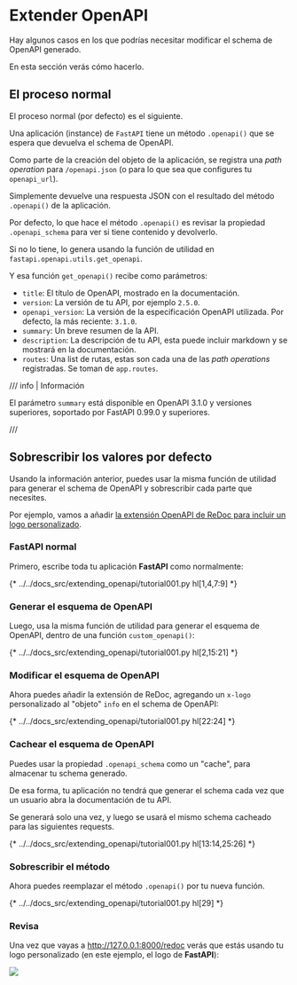 # Extender OpenAPI

Hay algunos casos en los que podrías necesitar modificar el schema de OpenAPI generado.

En esta sección verás cómo hacerlo.

## El proceso normal

El proceso normal (por defecto) es el siguiente.

Una aplicación (instance) de `FastAPI` tiene un método `.openapi()` que se espera que devuelva el schema de OpenAPI.

Como parte de la creación del objeto de la aplicación, se registra una *path operation* para `/openapi.json` (o para lo que sea que configures tu `openapi_url`).

Simplemente devuelve una respuesta JSON con el resultado del método `.openapi()` de la aplicación.

Por defecto, lo que hace el método `.openapi()` es revisar la propiedad `.openapi_schema` para ver si tiene contenido y devolverlo.

Si no lo tiene, lo genera usando la función de utilidad en `fastapi.openapi.utils.get_openapi`.

Y esa función `get_openapi()` recibe como parámetros:

* `title`: El título de OpenAPI, mostrado en la documentación.
* `version`: La versión de tu API, por ejemplo `2.5.0`.
* `openapi_version`: La versión de la especificación OpenAPI utilizada. Por defecto, la más reciente: `3.1.0`.
* `summary`: Un breve resumen de la API.
* `description`: La descripción de tu API, esta puede incluir markdown y se mostrará en la documentación.
* `routes`: Una list de rutas, estas son cada una de las *path operations* registradas. Se toman de `app.routes`.

/// info | Información

El parámetro `summary` está disponible en OpenAPI 3.1.0 y versiones superiores, soportado por FastAPI 0.99.0 y superiores.

///

## Sobrescribir los valores por defecto

Usando la información anterior, puedes usar la misma función de utilidad para generar el schema de OpenAPI y sobrescribir cada parte que necesites.

Por ejemplo, vamos a añadir <a href="https://github.com/Rebilly/ReDoc/blob/master/docs/redoc-vendor-extensions.md#x-logo" class="external-link" target="_blank">la extensión OpenAPI de ReDoc para incluir un logo personalizado</a>.

### **FastAPI** normal

Primero, escribe toda tu aplicación **FastAPI** como normalmente:

{* ../../docs_src/extending_openapi/tutorial001.py hl[1,4,7:9] *}

### Generar el esquema de OpenAPI

Luego, usa la misma función de utilidad para generar el esquema de OpenAPI, dentro de una función `custom_openapi()`:

{* ../../docs_src/extending_openapi/tutorial001.py hl[2,15:21] *}

### Modificar el esquema de OpenAPI

Ahora puedes añadir la extensión de ReDoc, agregando un `x-logo` personalizado al "objeto" `info` en el schema de OpenAPI:

{* ../../docs_src/extending_openapi/tutorial001.py hl[22:24] *}

### Cachear el esquema de OpenAPI

Puedes usar la propiedad `.openapi_schema` como un "cache", para almacenar tu schema generado.

De esa forma, tu aplicación no tendrá que generar el schema cada vez que un usuario abra la documentación de tu API.

Se generará solo una vez, y luego se usará el mismo schema cacheado para las siguientes requests.

{* ../../docs_src/extending_openapi/tutorial001.py hl[13:14,25:26] *}

### Sobrescribir el método

Ahora puedes reemplazar el método `.openapi()` por tu nueva función.

{* ../../docs_src/extending_openapi/tutorial001.py hl[29] *}

### Revisa

Una vez que vayas a <a href="http://127.0.0.1:8000/redoc" class="external-link" target="_blank">http://127.0.0.1:8000/redoc</a> verás que estás usando tu logo personalizado (en este ejemplo, el logo de **FastAPI**):

<img src="/img/tutorial/extending-openapi/image01.png">
